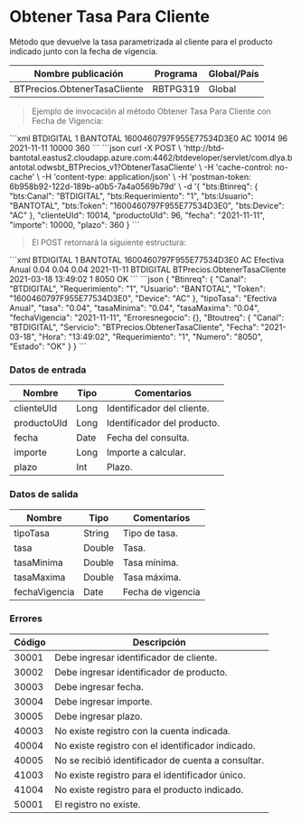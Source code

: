 # Obtener Tasa Para Cliente 

Método que devuelve la tasa parametrizada al cliente para el producto indicado junto con la fecha de vigencia. 

Nombre publicación | Programa | Global/País 
--------- | ----------- | ----------- 
BTPrecios.ObtenerTasaCliente | RBTPG319 | Global 

> Ejemplo de invocación al método Obtener Tasa Para Cliente con Fecha de Vigencia: 

<code-group> 
<code-block title="XML" active> 
```xml 
<soapenv:Envelope xmlns:soapenv="http://schemas.xmlsoap.org/soap/envelope/" xmlns:bts="http://uy.com.dlya.bantotal/BTSOA/"> 
   <soapenv:Header/> 
   <soapenv:Body> 
      <bts:BTPrecios.ObtenerTasaCliente> 
         <bts:Btinreq> 
            <bts:Canal>BTDIGITAL</bts:Canal> 
            <bts:Requerimiento>1</bts:Requerimiento> 
            <bts:Usuario>BANTOTAL</bts:Usuario> 
            <bts:Token>1600460797F955E77534D3E0</bts:Token> 
            <bts:Device>AC</bts:Device> 
         </bts:Btinreq> 
         <bts:clienteUId>10014</bts:clienteUId> 
         <bts:productoUId>96</bts:productoUId> 
         <bts:fecha>2021-11-11</bts:fecha> 
         <bts:importe>10000</bts:importe> 
         <bts:plazo>360</bts:plazo> 
      </bts:BTPrecios.ObtenerTasaCliente> 
   </soapenv:Body> 
</soapenv:Envelope> 
``` 
</code-block> 

<code-block title="JSON"> 
```json 
curl -X POST \ 
  'http://btd-bantotal.eastus2.cloudapp.azure.com:4462/btdeveloper/servlet/com.dlya.bantotal.odwsbt_BTPrecios_v1?ObtenerTasaCliente' \ 
  -H 'cache-control: no-cache' \ 
  -H 'content-type: application/json' \ 
  -H 'postman-token: 6b958b92-122d-189b-a0b5-7a4a0569b79d' \ 
  -d '{ 
	"bts:Btinreq": { 
	  "bts:Canal": "BTDIGITAL", 
	  "bts:Requerimiento": "1", 
	  "bts:Usuario": "BANTOTAL", 
	  "bts:Token": "1600460797F955E77534D3E0", 
	  "bts:Device": "AC" 
	}, 
	"clienteUId": 10014, 
	"productoUId": 96, 
	"fecha": "2021-11-11", 
	"importe": 10000, 
	"plazo": 360 
} 
``` 
</code-block> 
</code-group> 

> El POST retornará la siguiente estructura: 

<code-group> 
<code-block title="XML" active> 
```xml 
<SOAP-ENV:Envelope xmlns:SOAP-ENV="http://schemas.xmlsoap.org/soap/envelope/" xmlns:xsd="http://www.w3.org/2001/XMLSchema" xmlns:SOAP-ENC="http://schemas.xmlsoap.org/soap/encoding/" xmlns:xsi="http://www.w3.org/2001/XMLSchema-instance"> 
   <SOAP-ENV:Body> 
      <BTPrecios.ObtenerTasaClienteResponse xmlns="http://uy.com.dlya.bantotal/BTSOA/"> 
         <Btinreq> 
            <Canal>BTDIGITAL</Canal> 
            <Requerimiento>1</Requerimiento> 
            <Usuario>BANTOTAL</Usuario> 
            <Token>1600460797F955E77534D3E0</Token> 
            <Device>AC</Device> 
         </Btinreq> 
         <tipoTasa>Efectiva Anual</tipoTasa> 
         <tasa>0.04</tasa> 
         <tasaMinima>0.04</tasaMinima> 
         <tasaMaxima>0.04</tasaMaxima> 
		 <fechaVigencia>2021-11-11</fechaVigencia> 
         <Erroresnegocio></Erroresnegocio> 
         <Btoutreq> 
            <Canal>BTDIGITAL</Canal> 
            <Servicio>BTPrecios.ObtenerTasaCliente</Servicio> 
            <Fecha>2021-03-18</Fecha> 
            <Hora>13:49:02</Hora> 
            <Requerimiento>1</Requerimiento> 
            <Numero>8050</Numero> 
            <Estado>OK</Estado> 
         </Btoutreq> 
      </BTPrecios.ObtenerTasaClienteResponse> 
   </SOAP-ENV:Body> 
</SOAP-ENV:Envelope> 
``` 
</code-block> 

<code-block title="JSON"> 
```json 
{ 
	"Btinreq": { 
	  "Canal": "BTDIGITAL", 
	  "Requerimiento": "1", 
	  "Usuario": "BANTOTAL", 
	  "Token": "1600460797F955E77534D3E0", 
	  "Device": "AC" 
	}, 
	"tipoTasa": "Efectiva Anual", 
	"tasa": "0.04", 
	"tasaMinima": "0.04", 
	"tasaMaxima": "0.04", 
	"fechaVigencia": "2021-11-11", 
	"Erroresnegocio": {}, 
	"Btoutreq": { 
	  "Canal": "BTDIGITAL", 
	  "Servicio": "BTPrecios.ObtenerTasaCliente", 
	  "Fecha": "2021-03-18", 
	  "Hora": "13:49:02", 
	  "Requerimiento": "1", 
	  "Numero": "8050", 
	  "Estado": "OK" 
	} 
} 
``` 
</code-block> 
</code-group> 

### Datos de entrada 

Nombre | Tipo | Comentarios 
--------- | ----------- | ----------- 
clienteUId | Long | Identificador del cliente. 
productoUId | Long | Identificador del producto. 
fecha  | Date | Fecha del consulta. 
importe  | Long | Importe a calcular. 
plazo  | Int | Plazo. 

### Datos de salida 

Nombre | Tipo | Comentarios 
--------- | ----------- | ----------- 
tipoTasa  | String | Tipo de tasa. 
tasa  | Double | Tasa. 
tasaMinima | Double | Tasa mínima. 
tasaMaxima | Double | Tasa máxima.  
fechaVigencia | Date | Fecha de vigencia 

### Errores 

Código | Descripción 
--------- | ----------- 
30001 | Debe ingresar identificador de cliente. 
30002 | Debe ingresar identificador de producto. 
30003 | Debe ingresar fecha. 
30004 | Debe ingresar importe. 
30005 | Debe ingresar plazo. 
40003 | No existe registro con la cuenta indicada. 
40004 | No existe registro con el identificador indicado. 
40005 | No se recibió identificador de cuenta a consultar. 
41003 | No existe registro para el identificador único. 
41004 | No existe registro para el producto indicado. 
50001 | El registro no existe. 

 
